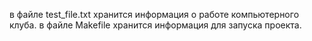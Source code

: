 в файле test_file.txt хранится информация о работе компьютерного клуба.
в файле Makefile хранится информация для запуска проекта.
